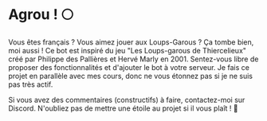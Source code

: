 # Agrou ! 🌕

Vous êtes français ? Vous aimez jouer aux Loups-Garous ? Ça tombe bien, moi aussi !
Ce bot est inspiré du jeu "Les Loups-garous de Thiercelieux" créé par Philippe des Pallières et Hervé Marly en 2001.
Sentez-vous libre de proposer des fonctionnalités et d'ajouter le bot à votre serveur.
Je fais ce projet en parallèle avec mes cours, donc ne vous étonnez pas si je ne suis pas très actif.

Si vous avez des commentaires (constructifs) à faire, contactez-moi sur Discord.
N'oubliez pas de mettre une étoile au projet si il vous plaît ! 🌟